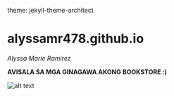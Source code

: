 theme: jekyll-theme-architect

# alyssamr478.github.io
*Alyssa Marie Ramirez*

**AVISALA SA MGA GINAGAWA AKONG BOOKSTORE :)**

![alt text](https://img.wattpad.com/044b82f4b5eb0f0c896d2136e5ffb3d113be5d6b/68747470733a2f2f73332e616d617a6f6e6177732e636f6d2f776174747061642d6d656469612d736572766963652f53746f7279496d6167652f4f42307a7a50336b4e4a697551513d3d2d3235352e313465373366343634353832313530383938313236313338343538302e6a7067?s=fit&w=720&h=720.jpg)
